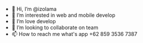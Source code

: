 - 👋 Hi, I’m @izolama
- 👀 I’m interested in web and mobile develop
- 🌱 I’m love develop
- 💞️ I’m looking to collaborate on team
- 📫 How to reach me what's app +62 859 3536 7387

<!---
izolama/izolama is a ✨ special ✨ repository because its `README.md` (this file) appears on your GitHub profile.
You can click the Preview link to take a look at your changes.
--->
